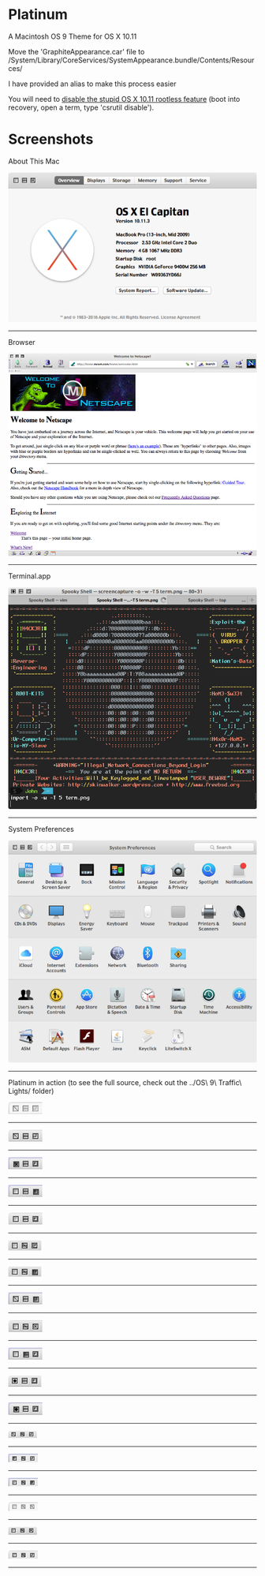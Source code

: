 # Platinum
A Macintosh OS 9 Theme for OS X 10.11

Move the 'GraphiteAppearance.car' file to /System/Library/CoreServices/SystemAppearance.bundle/Contents/Resources/

I have provided an alias to make this process easier

You will need to [disable the stupid OS X 10.11 rootless feature](https://www.quora.com/How-do-I-turn-off-the-rootless-in-OS-X-El-Capitan-10-11) (boot into recovery, open a term, type 'csrutil disable').

# Screenshots
About This Mac

![about](Screenshots/about.png)
***

Browser

![browser](Screenshots/ncsp.png)
***

Terminal.app

![term](Screenshots/term.png)
***

System Preferences

![prefs](Screenshots/prefs.png)
***

Platinum in action (to see the full source, check out the ../OS\ 9\ Traffic\ Lights/ folder)

![r_close_dis_inac](Screenshots/r_close_dis_inac.png)
***

![r_close_dis](Screenshots/r_close_dis.png)
***

![r_close_press](Screenshots/r_close_press.png)
***

![r_full_press](Screenshots/r_full_press.png)
***

![r_full](Screenshots/r_full.png)
***

![r_fullmin_standard](Screenshots/r_fullmin_standard.png)
***

![r_fullmin](Screenshots/r_fullmin.png)
***

![r_max_press](Screenshots/r_max_press.png)
***

![r_min_max_dis](Screenshots/r_min_max_dis.png)
***

![r_min_press](Screenshots/r_min_press.png)
***

![r_save](Screenshots/r_save.png)
***

![r_save_press](Screenshots/r_save_press.png)
***

![s_close_min_dis](Screenshots/s_close_min_dis.png)
***

![s_close_press](Screenshots/s_close_press.png)
***

![s_max_press](Screenshots/s_max_press.png)
***

![s_min_max_dis_inac](Screenshots/s_min_max_dis_inac.png)
***

![s_min_max_dis](Screenshots/s_min_max_dis.png)
***

![s_standard](Screenshots/s_standard.png)
***
